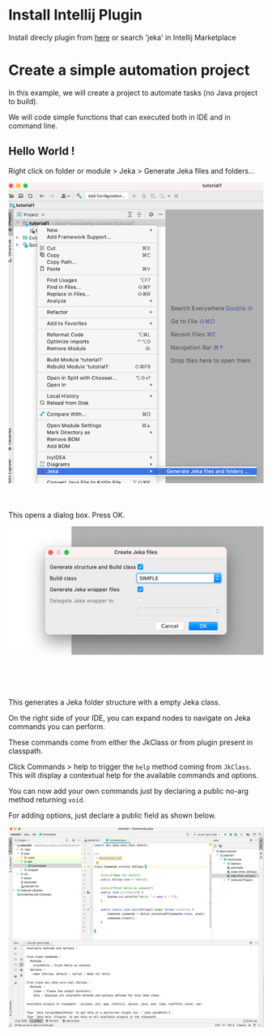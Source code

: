 # Install Intellij Plugin

Install direcly plugin from [here](https://plugins.jetbrains.com/plugin/13489-jeka) 
or search 'jeka' in Intellij Marketplace

# Create a simple automation project

In this example, we will create a project to automate tasks (no Java project to build).

We will code simple functions that can executed both in IDE and in command line.

## Hello World !

Right click on folder or module > Jeka > Generate Jeka files and folders...

![plot](images/generate-jeka-files.png)
<br/><br/><br/><br/>
This opens a dialog box. Press OK.

![plot](images/create-jeka-files.png)

<br/><br/><br/><br/>
This generates a Jeka folder structure with a empty Jeka class.

On the right side of your IDE, you can expand nodes to navigate on Jeka commands you can perform.

These commands come from either the JkClass or from plugin present in classpath.

Click Commands > help to trigger the `help` method coming from `JkClass`. This will display a contextual help for the available commands and options.

You can now add your own commands just by declaring a public no-arg method returning `void`.

For adding options, just declare a public field as shown below.

![plot](images/scaffolded-1.png)

<br/><br/><br/><br/>

